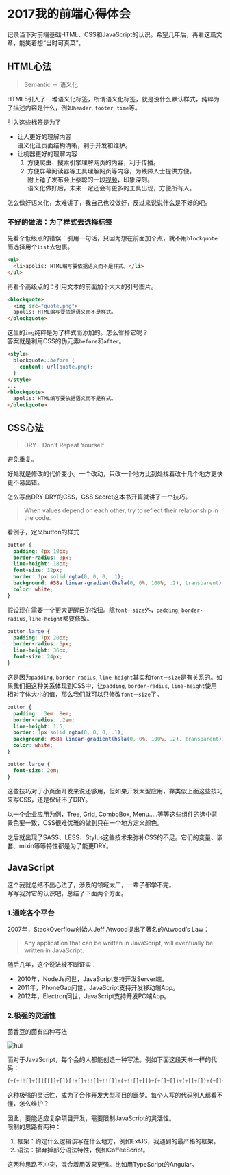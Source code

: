 # 2017我的前端心得体会
记录当下对前端基础HTML、CSS和JavaScript的认识。希望几年后，再看这篇文章，能笑着想“当时可真菜”。

## HTML心法

> Semantic － 语义化

HTML5引入了一堆语义化标签，所谓语义化标签，就是没什么默认样式，纯粹为了描述内容是什么，例如`header`, `footer`, `time`等。

引入这些标签是为了

- 让人更好的理解内容  
    语义化让页面结构清晰，利于开发和维护。
- 让机器更好的理解内容
    1. 方便爬虫、搜索引擎理解网页的内容，利于传播。
    1. 方便屏幕阅读器等工具理解网页等内容，为残障人士提供方便。  
    附上锤子发布会上蔡聪的一段[视频](https://v.qq.com/x/page/n0501uv25og.html)，印象深刻。  
    语义化做好后，未来一定还会有更多的工具出现，方便所有人。

怎么做好语义化，太难讲了，我自己也没做好，反过来说说什么是不好的吧。

### 不好的做法：为了样式去选择标签

先看个低级点的错误：引用一句话，只因为想在前面加个点，就不用`blockquote`而选择用个`list`去包裹。

```html
<ul>
  <li>apolis: HTML编写要依据语义而不是样式。</li>
</ul>
```

再看个高级点的：引用文本的前面加个大大的引号图片。

```html
<blockquote>
  <img src="quote.png">
  apolis: HTML编写要依据语义而不是样式。
</blockquote>
```

这里的`img`纯粹是为了样式而添加的。怎么省掉它呢？  
答案就是利用CSS的伪元素`before`和`after`。

```html
<style>
  blockquote::before {
    content: url(quote.png);
  }
</style>
...
<blockquote>
  apolis: HTML编写要依据语义而不是样式。
</blockquote>
```

## CSS心法

> DRY - Don't Repeat Yourself

避免重复。

好处就是修改的代价变小。一个改动，只改一个地方比到处找着改十几个地方更快更不易出错。

怎么写出DRY DRY的CSS，CSS Secret这本书开篇就讲了一个技巧。

> When values depend on each other, try to reflect their relationship in the code.

看例子，定义button的样式

```css
button {
  padding: 4px 10px;
  border-radius: 3px;
  line-height: 18px;
  font-size: 12px;
  border: 1px solid rgba(0, 0, 0, .1);
  background: #58a linear-gradient(hsla(0, 0%, 100%, .2), transparent);
  color: white;
}
```

假设现在需要一个更大更醒目的按钮。除`font－size`外，`padding`, `border-radius`, `line-height`都要修改。

```css
button.large {
  padding: 7px 20px;
  border-radius: 5px;
  line-height: 36px;
  font-size: 24px;
}
```

这是因为`padding`, `border-radius`, `line-height`其实和`font－size`是有关系的。如果我们把这种关系体现到CSS中，让`padding`, `border-radius`, `line-height`使用相对字体大小的值，那么我们就可以只修改`font－size`了。

```css
button {
  padding: .3em .8em;
  border-radius: .2em;
  line-height: 1.5;
  border: 1px solid rgba(0, 0, 0, .1);
  background: #58a linear-gradient(hsla(0, 0%, 100%, .2), transparent);
  color: white;
}

button.large {
  font-size: 2em;
}
```

这些技巧对于小页面开发来说还够用，但如果开发大型应用，靠类似上面这些技巧来写CSS，还是保证不了DRY。

以一个企业应用为例，Tree, Grid, ComboBox, Menu.....等等这些组件的选中背景色要一致，CSS很难优雅的做到只在一个地方定义颜色。

之后就出现了SASS、LESS、Stylus这些技术来弥补CSS的不足。它们的变量、嵌套、mixin等等特性都是为了能更DRY。

## JavaScript

这个我就总结不出心法了，涉及的领域太广，一辈子都学不完。  
写写我对它的认识吧，总结了下面两个方面。

### 1.通吃各个平台

2007年，StackOverflow创始人Jeff Atwood提出了著名的Atwood‘s Law：
> Any application that can be written in JavaScript, will eventually be written in JavaScript.

随后几年，这个说法被不断证实：

- 2010年，NodeJs问世，JavaScript支持开发Server端。
- 2011年，PhoneGap问世，JavaScript支持开发移动端App。
- 2012年，Electron问世，JavaScript支持开发PC端App。

### 2.极强的灵活性

茴香豆的茴有四种写法

![hui](hui.png)

而对于JavaScript，每个会的人都能创造一种写法。例如下面这段天书一样的代码：

```javascript
(+(+!![]+([][[]]+[])[!+[]+!![]+!![]]+(+!![]+[])+(+[]+[])+(+[]+[])+(+[]+[]))+[])[+[]]+([]+{})[!+[]+!![]+!![]+!![]+!![]+!![]+!![]]+(![]+[])[!+[]+!![]]+([]+{})[+!![]]+[][(![]+[])[!+[]+!![]+!![]]+([]+{})[+!![]]+(!![]+[])[+!![]]+(!![]+[])[+[]]][([]+{})[!+[]+!![]+!![]+!![]+!![]]+([]+{})[+!![]]+([][[]]+[])[+!![]]+(![]+[])[!+[]+!![]+!![]]+(!![]+[])[+[]]+(!![]+[])[+!![]]+([][[]]+[])[+[]]+([]+{})[!+[]+!![]+!![]+!![]+!![]]+(!![]+[])[+[]]+([]+{})[+!![]]+(!![]+[])[+!![]]]((!![]+[])[+!![]]+([][[]]+[])[!+[]+!![]+!![]]+(!![]+[])[+[]]+([][[]]+[])[+[]]+(!![]+[])[+!![]]+([][[]]+[])[+!![]]+([]+{})[!+[]+!![]+!![]+!![]+!![]+!![]+!![]]+([][[]]+[])[+[]]+([][[]]+[])[+!![]]+([][[]]+[])[!+[]+!![]+!![]]+(![]+[])[!+[]+!![]+!![]]+([]+{})[!+[]+!![]+!![]+!![]+!![]]+(+{}+[])[+!![]]+([]+[][(![]+[])[!+[]+!![]+!![]]+([]+{})[+!![]]+(!![]+[])[+!![]]+(!![]+[])[+[]]][([]+{})[!+[]+!![]+!![]+!![]+!![]]+([]+{})[+!![]]+([][[]]+[])[+!![]]+(![]+[])[!+[]+!![]+!![]]+(!![]+[])[+[]]+(!![]+[])[+!![]]+([][[]]+[])[+[]]+([]+{})[!+[]+!![]+!![]+!![]+!![]]+(!![]+[])[+[]]+([]+{})[+!![]]+(!![]+[])[+!![]]]((!![]+[])[+!![]]+([][[]]+[])[!+[]+!![]+!![]]+(!![]+[])[+[]]+([][[]]+[])[+[]]+(!![]+[])[+!![]]+([][[]]+[])[+!![]]+([]+{})[!+[]+!![]+!![]+!![]+!![]+!![]+!![]]+(![]+[])[!+[]+!![]]+([]+{})[+!![]]+([]+{})[!+[]+!![]+!![]+!![]+!![]]+(+{}+[])[+!![]]+(!![]+[])[+[]]+([][[]]+[])[!+[]+!![]+!![]+!![]+!![]]+([]+{})[+!![]]+([][[]]+[])[+!![]])())[!+[]+!![]+!![]]+([][[]]+[])[!+[]+!![]+!![]])()([][(![]+[])[!+[]+!![]+!![]]+([]+{})[+!![]]+(!![]+[])[+!![]]+(!![]+[])[+[]]][([]+{})[!+[]+!![]+!![]+!![]+!![]]+([]+{})[+!![]]+([][[]]+[])[+!![]]+(![]+[])[!+[]+!![]+!![]]+(!![]+[])[+[]]+(!![]+[])[+!![]]+([][[]]+[])[+[]]+([]+{})[!+[]+!![]+!![]+!![]+!![]]+(!![]+[])[+[]]+([]+{})[+!![]]+(!![]+[])[+!![]]]((!![]+[])[+!![]]+([][[]]+[])[!+[]+!![]+!![]]+(!![]+[])[+[]]+([][[]]+[])[+[]]+(!![]+[])[+!![]]+([][[]]+[])[+!![]]+([]+{})[!+[]+!![]+!![]+!![]+!![]+!![]+!![]]+([][[]]+[])[!+[]+!![]+!![]]+(![]+[])[!+[]+!![]+!![]]+([]+{})[!+[]+!![]+!![]+!![]+!![]]+(+{}+[])[+!![]]+([]+[][(![]+[])[!+[]+!![]+!![]]+([]+{})[+!![]]+(!![]+[])[+!![]]+(!![]+[])[+[]]][([]+{})[!+[]+!![]+!![]+!![]+!![]]+([]+{})[+!![]]+([][[]]+[])[+!![]]+(![]+[])[!+[]+!![]+!![]]+(!![]+[])[+[]]+(!![]+[])[+!![]]+([][[]]+[])[+[]]+([]+{})[!+[]+!![]+!![]+!![]+!![]]+(!![]+[])[+[]]+([]+{})[+!![]]+(!![]+[])[+!![]]]((!![]+[])[+!![]]+([][[]]+[])[!+[]+!![]+!![]]+(!![]+[])[+[]]+([][[]]+[])[+[]]+(!![]+[])[+!![]]+([][[]]+[])[+!![]]+([]+{})[!+[]+!![]+!![]+!![]+!![]+!![]+!![]]+(![]+[])[!+[]+!![]]+([]+{})[+!![]]+([]+{})[!+[]+!![]+!![]+!![]+!![]]+(+{}+[])[+!![]]+(!![]+[])[+[]]+([][[]]+[])[!+[]+!![]+!![]+!![]+!![]]+([]+{})[+!![]]+([][[]]+[])[+!![]])())[!+[]+!![]+!![]]+([][[]]+[])[!+[]+!![]+!![]])()(([]+{})[+[]])[+[]]+(!+[]+!![]+!![]+!![]+!![]+!![]+!![]+[])+(!+[]+!![]+!![]+!![]+!![]+!![]+[]))+([][[]]+[])[!+[]+!![]+!![]]+([]+{})[!+[]+!![]+!![]+!![]+!![]+!![]+!![]]+(+(+!![]+([][[]]+[])[!+[]+!![]+!![]]+(+!![]+[])+(+[]+[])+(+[]+[])+(+[]+[]))+[])[!+[]+!![]+!![]+!![]+!![]+!![]+!![]]+([]+{})[+!![]]+([][[]]+[])[+[]]
```

这种极强的灵活性，成为了合作开发大型项目的噩梦。每个人写的代码别人都看不懂，怎么维护？

因此，要能适应复杂项目开发，需要限制JavaScript的灵活性。  
限制的思路有两种：

1. 框架：约定什么逻辑该写在什么地方，例如ExtJS，我遇到的最严格的框架。
1. 语法：摒弃掉部分语法特性，例如CoffeeScript。

这两种思路不冲突，混合着用效果更强。比如用TypeScript的Angular。
